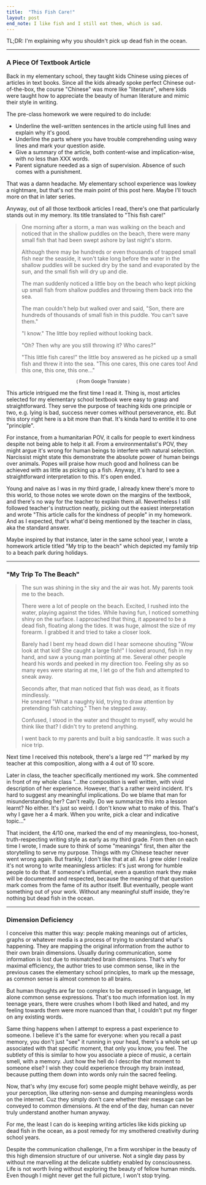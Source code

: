 ```yaml
---
title:  "This Fish Care!"
layout: post
end_note: I like fish and I still eat them, which is sad.
---
```

TL;DR: I'm explaining why you shouldn't pick up dead fish in the ocean.



---


### A Piece Of Textbook Article
Back in my elementary school, they taught kids Chinese using pieces of articles in text books. Since all the kids already spoke perfect Chinese out-of-the-box, the course "Chinese" was more like "literature", where kids were taught how to appreciate the beauty of human literature and mimic their style in writing. 

The pre-class homework we were required to do include:
* Underline the well-written sentences in the article using full lines and explain why it's good. 
* Underline the parts where you have trouble comprehending using wavy lines and mark your question aside. 
* Give a summary of the article, both content-wise and implication-wise, with no less than XXX words. 
* Parent signature needed as a sign of supervision. Absence of such comes with a punishment.

That was a damn headache. My elementary school experience was lowkey a nightmare, but that's not the main point of this post here. Maybe I'll touch more on that in later series.

Anyway, out of all those textbook articles I read, there's one that particularly stands out in my memory. Its title translated to "This fish care!"

> One morning after a storm, a man was walking on the beach and noticed that in the shallow puddles on the beach, there were many small fish that had been swept ashore by last night's storm.   
> 
> Although there may be hundreds or even thousands of trapped small fish near the seaside, it won't take long before the water in the shallow puddles will be sucked dry by the sand and evaporated by the sun, and the small fish will dry up and die.   
> 
> The man suddenly noticed a little boy on the beach who kept picking up small fish from shallow puddles and throwing them back into the sea.
> 
> The man couldn't help but walked over and said, "Son, there are hundreds of thousands of small fish in this puddle. You can't save them."  
> 
> "I know." The little boy replied without looking back.  
> 
> "Oh? Then why are you still throwing it? Who cares?"  
> 
> "This little fish cares!" the little boy answered as he picked up a small fish and threw it into the sea. "This one cares, this one cares too! And this one, this one, this one..."

<p style="text-align: center;"><small>( From Google Translate )</small></p>

This article intrigued me the first time I read it. Thing is, most articles selected for my elementary school textbook were easy to grasp and straightforward. They serve the purpose of teaching kids one principle or two, e.g. lying is bad, success never comes without perseverance, etc. But this story right here is a bit more than that. It's kinda hard to entitle it to one "principle".

For instance, from a humanitarian POV, it calls for people to exert kindness despite not being able to help it all. From a environmentalist's POV, they might argue it's wrong for human beings to interfere with natural selection. Narcissist might state this demonstrate the absolute power of human beings over animals. Popes will praise how much good and holiness can be achieved with as little as picking up a fish.
Anyway, it's hard to see a straightforward interpretation to this. It's open ended.

Young and naive as I was in my third grade, I already knew there's more to this world, to those notes we wrote down on the margins of the textbook, and there's no way for the teacher to explain them all. Nevertheless I still followed teacher's instruction neatly, picking out the easiest interpretation and wrote "This article calls for the kindness of people" in my homework. And as I expected, that's what'd being mentioned by the teacher in class, aka the standard answer.

Maybe inspired by that instance, later in the same school year, I wrote a homework article titled "My trip to the beach" which depicted my family trip to a beach park during holidays.

---

### "My Trip To The Beach"

> The sun was shining in the sky and the air was hot. My parents took me to the beach.  
> 
> There were a lot of people on the beach. Excited, I rushed into the water, playing against the tides.
While having fun, I noticed something shiny on the surface. I approached that thing, it appeared to be a dead fish, floating along the tides. It was huge, almost the size of my forearm. I grabbed it and tried to take a closer look.  
> 
> Barely had I bent my head down did I hear someone shouting "Wow look at that kid! She caught a large fish!" I looked around, fish in my hand, and saw a young man pointing at me. Several other people heard his words and peeked in my direction too. Feeling shy as so many eyes were staring at me, I let go of the fish and attempted to sneak away.  
> 
> Seconds after, that man noticed that fish was dead, as it floats mindlessly.   
> He sneared "What a naughty kid, trying to draw attention by pretending fish catching." Then he stepped away. 
> 
> Confused, I stood in the water and thought to myself, why would he think like that? I didn't try to pretend anything.  
> 
> I went back to my parents and built a big sandcastle. It was such a nice trip.

Next time I received this notebook, there's a large red "?" marked by my teacher at this composition, along with a 4 out of 10 score.

Later in class, the teacher specifically mentioned my work. She commented in front of my whole class "...the composition is well written, with vivid description of her experience. However, that's a rather weird incident. It's hard to suggest any meaningful implications. Do we blame that man for misunderstanding her? Can't really. Do we summarize this into a lesson learnt? No either. It's just so weird. I don't know what to make of this. That's why I gave her a 4 mark. When you write, pick a clear and indicative topic..."

That incident, the 4/10 one, marked the end of my meaningless, too-honest, truth-respecting writing style as early as my third grade. From then on each time I wrote, I made sure to think of some "meanings" first, then alter the storytelling to serve my purpose. Things with my Chinese teacher never went wrong again. But frankly, I don't like that at all. As I grew older I realize it's not wrong to write meaningless articles: it's just wrong for humble people to do that. If someone's influential, even a question mark they make will be documented and respected, because the meaning of that question mark comes from the fame of its author itself. But eventually, people want something out of your work. Without any meaningful stuff inside, they're nothing but dead fish in the ocean.

---

### Dimension Deficiency

I conceive this matter this way: people making meanings out of articles, graphs or whatever media is a process of trying to understand what's happening. They are mapping the original information from the author to their own brain dimensions. Usually during communication, some information is lost due to mismatched brain dimensions. That's why for maximal efficiency, the author tries to use common sense, like in the previous cases the elementary school principles, to mark up the message, as common sense is almost common to all brains.

But human thoughts are far too complex to be expressed in language, let alone common sense expressions. That's too much information lost. In my teenage years, there were crushes whom I both liked and hated, and my feeling towards them were more nuanced than that, I couldn't put my finger on any existing words. 

Same thing happens when I attempt to express a past experience to someone. I believe it's the same for everyone: when you recall a past memory, you don't just "see" it running in your head, there's a whole set up associated with that specific moment, that only you know, you feel. The subtlety of this is similar to how you associate a piece of music, a certain smell, with a memory. Just how the hell do I describe that moment to someone else? I wish they could experience through my brain instead, because putting them down into words only ruin the sacred feeling. 

Now, that's why (my excuse for) some people might behave weirdly, as per your perception, like uttering non-sense and dumping meaningless words on the internet. Cuz they simply don't care whether their message can be conveyed to common dimensions. At the end of the day, human can never truly understand another human anyway.

For me, the least I can do is keeping writing articles like kids picking up dead fish in the ocean, as a post remedy for my smothered creativity during school years. 

Despite the communication challenge, I'm a firm worshiper in the beauty of this high dimension structure of our universe. Not a single day pass by without me marvelling at the delicate subtlety enabled by consciousness. Life is not worth living without exploring the beauty of fellow human minds. Even though I might never get the full picture, I won't stop trying.

















